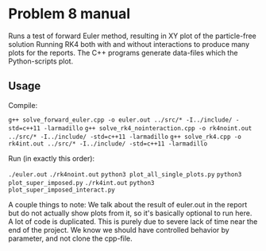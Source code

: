 # Problem 8 manual
Runs a test of forward Euler method, resulting in XY plot of the particle-free solution
Running RK4 both with and without interactions to produce many plots for the reports. 
The C++ programs generate data-files which the Python-scripts plot. 

## Usage
Compile:

`g++ solve_forward_euler.cpp -o euler.out ../src/* -I../include/ -std=c++11 -larmadillo`
`g++ solve_rk4_nointeraction.cpp -o rk4noint.out ../src/* -I../include/ -std=c++11 -larmadillo`
`g++ solve_rk4.cpp -o rk4int.out ../src/* -I../include/ -std=c++11 -larmadillo`

Run (in exactly this order):

`./euler.out`
`./rk4noint.out`
`python3 plot_all_single_plots.py`
`python3 plot_super_imposed.py`
`./rk4int.out`
`python3 plot_super_imposed_interact.py`

A couple things to note:
We talk about the result of euler.out in the report but do not actually show plots from it, so it's basically optional to run here. 
A lot of code is duplicated. This is purely due to severe lack of time near the end of the project. We know we should have controlled behavior by parameter, and not clone the cpp-file.
